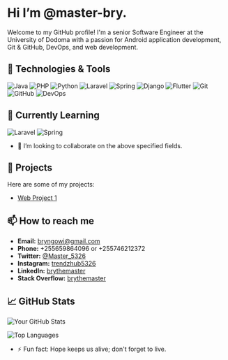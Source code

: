 # Hi [](https://user-images.githubusercontent.com/18350557/176309783-0785949b-9127-417c-8b55-ab5a4333674e.gif) I’m @master-bry.

Welcome to my GitHub profile! I'm a senior Software Engineer at the University of Dodoma with a passion for Android application development, Git & GitHub, DevOps, and web development. 

## 🔧 Technologies & Tools
![Java](https://img.shields.io/badge/Java-%23F89820.svg?style=flat&logo=java&logoColor=white)
![PHP](https://img.shields.io/badge/PHP-%23777BB4.svg?style=flat&logo=php&logoColor=white)
![Python](https://img.shields.io/badge/Python-%233C8EBB.svg?style=flat&logo=python&logoColor=white)
![Laravel](https://img.shields.io/badge/Laravel-%23FF2D20.svg?style=flat&logo=laravel&logoColor=white)
![Spring](https://img.shields.io/badge/Spring-%236DB33F.svg?style=flat&logo=spring&logoColor=white)
![Django](https://img.shields.io/badge/Django-%23092E20.svg?style=flat&logo=django&logoColor=white)
![Flutter](https://img.shields.io/badge/Flutter-%2302569B.svg?style=flat&logo=flutter&logoColor=white)
![Git](https://img.shields.io/badge/Git-%23F1502F.svg?style=flat&logo=git&logoColor=white)
![GitHub](https://img.shields.io/badge/GitHub-%23181717.svg?style=flat&logo=github&logoColor=white)
![DevOps](https://img.shields.io/badge/DevOps-%232C3E50.svg?style=flat&logo=devops&logoColor=white)

## 🌱 Currently Learning
![Laravel](https://img.shields.io/badge/Laravel-%23FF2D20.svg?style=flat&logo=laravel&logoColor=white)
![Spring](https://img.shields.io/badge/Spring-%236DB33F.svg?style=flat&logo=spring&logoColor=white)
- 💞️ I’m looking to collaborate on the above specified fields.

## 💼 Projects

Here are some of my projects:

- [Web Project 1](https://github.com/master-bry/webproject1)

## 📫 How to reach me

- **Email:** bryngowi@gmail.com
- **Phone:** +255659864096 or +255746212372
- **Twitter:** [@Master_5326](https://twitter.com/Master_5326)
- **Instagram:** [trendzhub5326](https://instagram.com/bryngowi.161)
- **LinkedIn:** [brythemaster](https://www.linkedin.com/in/brythemaster)
- **Stack Overflow:** [brythemaster](https://stackoverflow.com/users/25196009/brythemaster)

## 📈 GitHub Stats

![Your GitHub Stats](https://github-readme-stats.vercel.app/api?username=master-bry&show_icons=true&theme=radical)

![Top Languages](https://github-readme-stats.vercel.app/api/top-langs/?username=master-bry&layout=compact&theme=radical)

- ⚡ Fun fact: Hope keeps us alive; don't forget to live.
